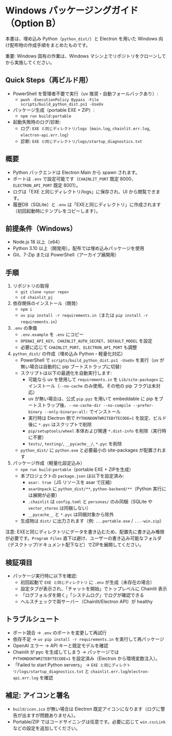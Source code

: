 # Windows パッケージングガイド（Option B）

本書は、埋め込み Python（`python_dist/`）と Electron を用いた Windows 向け配布物の作成手順をまとめたものです。

重要: Windows 固有の作業は、Windows マシン上でリポジトリをクローンしてから実施してください。

## Quick Steps（再ビルド用）
- PowerShell を管理者不要で実行（uv 推奨・自動フォールバックあり）:
  - `pwsh -ExecutionPolicy Bypass -File scripts/build_python_dist.ps1 -UseUv`
- パッケージ生成（portable EXE + ZIP）:
  - `npm run build:portable`
- 起動失敗時のログ/診断:
  - ログ: `EXE と同じディレクトリ/logs`（`main.log`, `chainlit.err.log`, `electron-api.err.log`）
  - 診断: `EXE と同じディレクトリ/logs/startup_diagnostics.txt`

## 概要
- Python バックエンドは Electron Main から spawn されます。
- ポートは `.env` で設定可能です（`CHAINLIT_PORT` 既定 8000、`ELECTRON_API_PORT` 既定 8001）。
- ログは「EXE と同じディレクトリ/logs」に保存され、UI から閲覧できます。
- 履歴DB（SQLite）と `.env` は「EXEと同じディレクトリ」に作成されます（初回起動時にテンプレをコピーします）。

## 前提条件（Windows）
- Node.js 18 以上（x64）
- Python 3.10 以上（開発用）。配布では埋め込みパッケージを使用
- Git、7-Zip または PowerShell（アーカイブ展開用）

## 手順
1. リポジトリの取得
   - `git clone <your repo>`
   - `cd chainlit_pj`
2. 依存関係のインストール（開発）
   - `npm i`
   - `uv pip install -r requirements.in`（または `pip install -r requirements.in`）
3. `.env` の準備
   - `.env.example` を `.env` にコピー
   - `OPENAI_API_KEY`、`CHAINLIT_AUTH_SECRET`、`DEFAULT_MODEL` を設定
   - 必要に応じて `CHAINLIT_PORT`、`ELECTRON_API_PORT` も調整
4. `python_dist/` の作成（埋め込み Python・軽量化対応）
   - PowerShell で `scripts/build_python_dist.ps1 -UseUv` を実行（uv が無い場合は自動的に pip ブートストラップに切替）
   - スクリプトは以下の最適化を自動実行します:
     - 可能なら uv を使用して `requirements.in` を `Lib/site-packages` にインストール（`--no-cache` のみ使用。その他の pip フラグは未対応）
     - uv が無い場合は、公式 `pip.pyz` を用いて embeddable に pip をブートストラップ後、`--no-cache-dir --no-compile --prefer-binary --only-binary=:all:` でインストール
     - 実行時は Electron 側で `PYTHONDONTWRITEBYTECODE=1` を設定、ビルド後に `*.pyc` はスクリプトで削除
     - `pip/setuptools/wheel` 本体および関連 `*.dist-info` を削除（実行時に不要）
     - `tests/`, `testing/`, `__pycache__/`, `*.pyc` を削除
   - `python_dist/` に `python.exe` と必要最小の site-packages が配置されます
5. パッケージ作成（軽量化設定込み）
   - `npm run build:portable`（portable EXE + ZIPを生成）
   - 本プロジェクトの `package.json` は以下を設定済み:
     - `asar: true`（JS リソースを asar で圧縮）
     - `asarUnpack` に `python_dist/**`, `python-backend/**`（Python 実行には展開が必要）
     - `.chainlit` は `config.toml` と `personas/` のみ同梱（SQLite や `vector_stores` は同梱しない）
     - `__pycache__` と `*.pyc` は同梱対象から除外
   - 生成物は `dist/` に出力されます（例: `...portable.exe` / `...-win.zip`）

注意: EXEと同じディレクトリにデータを書き込むため、配置先に書き込み権限が必要です。`Program Files` 直下は避け、ユーザーの書き込み可能なフォルダ（デスクトップ/ドキュメント配下など）でZIPを展開してください。

## 検証項目
- パッケージ実行時に以下を確認:
  - 初回起動で `EXE と同じディレクトリ` に `.env` が生成（未存在の場合）
  - 設定タブが表示され、「チャットを開始」でトップレベルに Chainlit 表示
  - 「ログフォルダを開く」「システムログ」でログが確認できる
  - ヘルスチェックで両サーバー（Chainlit/Electron API）が healthy

## トラブルシュート
- ポート競合 → `.env` のポートを変更して再試行
- 依存不足 → `uv pip install -r requirements.in` を実行して再パッケージ
- OpenAI エラー → API キーと既定モデルを確認
 - Chainlit が pyc を生成してしまう → パッケージでは `PYTHONDONTWRITEBYTECODE=1` を設定済み（Electron から環境変数注入）。
- 「Failed to start Python servers」 → `EXE と同じディレクトリ/logs/startup_diagnostics.txt` と `chainlit.err.log`/`electron-api.err.log` を確認

## 補足: アイコンと署名
- `build/icon.ico` が無い場合は Electron 既定アイコンになります（ログに警告が出ますが問題ありません）。
- Portable/ZIP ではコードサイニングは任意です。必要に応じて `win.cscLink` などの設定を追加してください。
